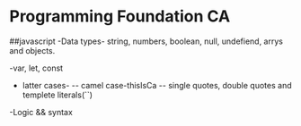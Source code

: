 # Programming Foundation CA

##javascript
-Data types- string, numbers, boolean, null, undefiend, arrys and objects.

-var, let, const

- latter cases-
  -- camel case-thisIsCa
  -- single quotes, double quotes and templete literals(``)

-Logic && syntax

###
